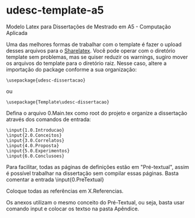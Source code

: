 # udesc-template-a5
Modelo Latex para Dissertações de Mestrado em A5 - Computação Aplicada

Uma das melhores formas de trabalhar com o template é fazer o upload desses arquivos para o [Sharelatex](https://www.sharelatex.com?r=42e77376&rm=d&rs=b). Você pode operar com o diretório template sem problemas, mas se quiser reduzir os warnings, sugiro mover os arquivos do template para o diretório raiz. Nesse caso, altere a importação do package conforme a sua organização:

```
\usepackage{udesc-dissertacao}
```
ou 
```
\usepackage{Template\udesc-dissertacao}
```

Defina o arquivo 0.Main.tex como root do projeto e organize a dissertação através dos comandos de entrada:
```
\input{1.0.Introducao}
\input{2.0.Conceitos}
\input{3.0.Correlatos}
\input{4.0.Proposta}
\input{5.0.Experimentos}
\input{6.0.Conclusoes}
```

Para facilitar, todas as páginas de definições estão em "Pré-textual", assim é possível trabalhar na dissertação sem compilar essas páginas. Basta comentar a entrada \input{0.PreTextual}

Coloque todas as referências em X.Referencias.

Os anexos utilizam o mesmo conceito do Pré-Textual, ou seja, basta usar comando input e colocar os textso na pasta Apêndice.
